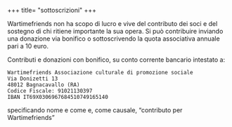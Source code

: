 +++
title= "sottoscrizioni"
+++

Wartimefriends non ha scopo di lucro e vive del contributo dei soci e del sostegno di chi ritiene importante la sua opera.
Si può contribuire inviando una donazione via bonifico o sottoscrivendo la quota associativa annuale pari a 10 euro.
 
Contributi e donazioni con bonifico, su conto corrente bancario intestato a:

    Wartimefriends Associazione culturale di promozione sociale
    Via Donizetti 13
    48012 Bagnacavallo (RA)
    Codice Fiscale: 91021130397
    IBAN IT69X0306967684510749165140

specificando  nome e come e, come causale, “contributo per Wartimefriends” 